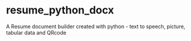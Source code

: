 # resume_python_docx
A Resume document builder created with python - text to speech, picture, tabular data and QRcode
